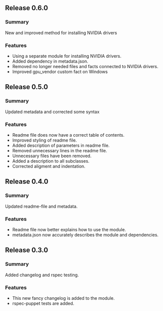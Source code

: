 ## Release 0.6.0
### Summary

New and improved method for installing NVIDIA drivers

### Features
- Using a separate module for installing NVIDIA drivers.
- Added dependency in metadata.json.
- Removed no longer needed files and facts connected to NVIDIA drivers.
- Improved gpu_vendor custom fact on Windows

## Release 0.5.0
### Summary

Updated metadata and corrected some syntax

### Features
- Readme file does now have a correct table of contents.
- Improved styling of readme file.
- Added description of parameters in readme file.
- Removed unnecessary lines in the readme file.
- Unnecessary files have been removed.
- Added a description to all subclasses.
- Corrected aligment and indentation.

## Release 0.4.0
### Summary

Updated readme-file and metadata.

### Features
- Readme file now better explains how to use the module.
- metadata.json now accurately describes the module and dependencies.

## Release 0.3.0
### Summary

Added changelog and rspec testing.

### Features
- This new fancy changelog is added to the module.
- rspec-puppet tests are added.
